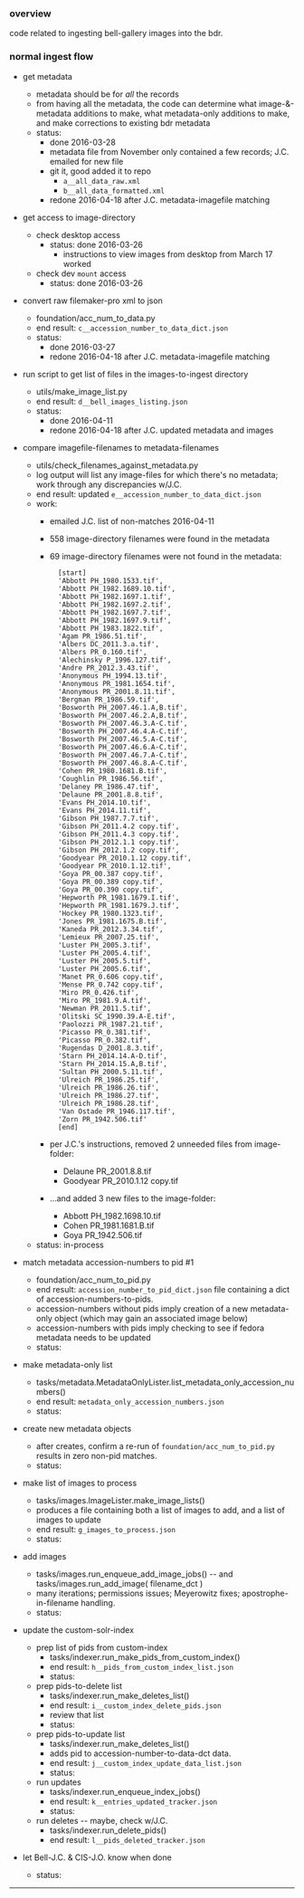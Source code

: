 ### overview ###

code related to ingesting bell-gallery images into the bdr.


### normal ingest flow ###

- get metadata
    - metadata should be for _all_ the records
    - from having all the metadata, the code can determine what image-&-metadata additions to make, what metadata-only additions to make, and make corrections to existing bdr metadata
    - status:
        - done 2016-03-28
        - metadata file from November only contained a few records; J.C. emailed for new file
        - git it, good added it to repo
            - `a__all_data_raw.xml`
            - `b__all_data_formatted.xml`
        - redone 2016-04-18 after J.C. metadata-imagefile matching

- get access to image-directory
    - check desktop access
        - status: done 2016-03-26
            - instructions to view images from desktop from March 17 worked
    - check dev `mount` access
        - status: done 2016-03-26

- convert raw filemaker-pro xml to json
    - foundation/acc_num_to_data.py
    - end result: `c__accession_number_to_data_dict.json`
    - status:
        - done 2016-03-27
        - redone 2016-04-18 after J.C. metadata-imagefile matching

- run script to get list of files in the images-to-ingest directory
    - utils/make_image_list.py
    - end result: `d__bell_images_listing.json`
    - status:
        - done 2016-04-11
        - redone 2016-04-18 after J.C. updated metadata and images

- compare imagefile-filenames to metadata-filenames
    - utils/check_filenames_against_metadata.py
    - log output will list any image-files for which there's no metadata; work through any discrepancies w/J.C.
    - end result: updated `e__accession_number_to_data_dict.json`
    - work:
        - emailed J.C. list of non-matches 2016-04-11
        - 558 image-directory filenames were found in the metadata
        - 69 image-directory filenames were not found in the metadata:

                [start]
                'Abbott PH_1980.1533.tif',
                'Abbott PH_1982.1689.10.tif',
                'Abbott PH_1982.1697.1.tif',
                'Abbott PH_1982.1697.2.tif',
                'Abbott PH_1982.1697.7.tif',
                'Abbott PH_1982.1697.9.tif',
                'Abbott PH_1983.1822.tif',
                'Agam PR_1986.51.tif',
                'Albers DC_2011.3.a.tif',
                'Albers PR_0.160.tif',
                'Alechinsky P_1996.127.tif',
                'Andre PR_2012.3.43.tif',
                'Anonymous PH_1994.13.tif',
                'Anonymous PR_1981.1654.tif',
                'Anonymous PR_2001.8.11.tif',
                'Bergman PR_1986.59.tif',
                'Bosworth PH_2007.46.1.A,B.tif',
                'Bosworth PH_2007.46.2.A,B.tif',
                'Bosworth PH_2007.46.3.A-C.tif',
                'Bosworth PH_2007.46.4.A-C.tif',
                'Bosworth PH_2007.46.5.A-C.tif',
                'Bosworth PH_2007.46.6.A-C.tif',
                'Bosworth PH_2007.46.7.A-C.tif',
                'Bosworth PH_2007.46.8.A-C.tif',
                'Cohen PR_1980.1681.B.tif',
                'Coughlin PR_1986.56.tif',
                'Delaney PR_1986.47.tif',
                'Delaune PR_2001.8.8.tif',
                'Evans PH_2014.10.tif',
                'Evans PH_2014.11.tif',
                'Gibson PH_1987.7.7.tif',
                'Gibson PH_2011.4.2 copy.tif',
                'Gibson PH_2011.4.3 copy.tif',
                'Gibson PH_2012.1.1 copy.tif',
                'Gibson PH_2012.1.2 copy.tif',
                'Goodyear PR_2010.1.12 copy.tif',
                'Goodyear PR_2010.1.12.tif',
                'Goya PR_00.387 copy.tif',
                'Goya PR_00.389 copy.tif',
                'Goya PR_00.390 copy.tif',
                'Hepworth PR_1981.1679.I.tif',
                'Hepworth PR_1981.1679.J.tif',
                'Hockey PR_1980.1323.tif',
                'Jones PR_1981.1675.B.tif',
                'Kaneda PR_2012.3.34.tif',
                'Lemieux PR_2007.25.tif',
                'Luster PH_2005.3.tif',
                'Luster PH_2005.4.tif',
                'Luster PH_2005.5.tif',
                'Luster PH_2005.6.tif',
                'Manet PR_0.606 copy.tif',
                'Mense PR_0.742 copy.tif',
                'Miro PR_0.426.tif',
                'Miro PR_1981.9.A.tif',
                'Newman PR_2011.5.tif',
                'Olitski SC_1990.39.A-E.tif',
                'Paolozzi PR_1987.21.tif',
                'Picasso PR_0.381.tif',
                'Picasso PR_0.382.tif',
                'Rugendas D_2001.8.3.tif',
                'Starn PH_2014.14.A-D.tif',
                'Starn PH_2014.15.A,B.tif',
                'Sultan PH_2000.5.11.tif',
                'Ulreich PR_1986.25.tif',
                'Ulreich PR_1986.26.tif',
                'Ulreich PR_1986.27.tif',
                'Ulreich PR_1986.28.tif',
                'Van Ostade PR_1946.117.tif',
                'Zorn PR_1942.506.tif'
                [end]
        - per J.C.'s instructions, removed 2 unneeded files from image-folder:
            - Delaune PR_2001.8.8.tif
            - Goodyear PR_2010.1.12 copy.tif
        - ...and added 3 new files to the image-folder:
            - Abbott PH_1982.1698.10.tif
            - Cohen PR_1981.1681.B.tif
            - Goya PR_1942.506.tif
    - status: in-process

- match metadata accession-numbers to pid #1
    - foundation/acc_num_to_pid.py
    - end result: `accession_number_to_pid_dict.json` file containing a dict of accession-numbers-to-pids.
    - accession-numbers without pids imply creation of a new metadata-only object (which may gain an associated image below)
    - accession-numbers with pids imply checking to see if fedora metadata needs to be updated
    - status:

- make metadata-only list
    - tasks/metadata.MetadataOnlyLister.list_metadata_only_accession_numbers()
    - end result: `metadata_only_accession_numbers.json`
    - status:

- create new metadata objects
    - after creates, confirm a re-run of `foundation/acc_num_to_pid.py` results in zero non-pid matches.
    - status:

- make list of images to process
    - tasks/images.ImageLister.make_image_lists()
    - produces a file containing both a list of images to add, and a list of images to update
    - end result: `g_images_to_process.json`
    - status:

- add images
    - tasks/images.run_enqueue_add_image_jobs() -- and tasks/images.run_add_image( filename_dct )
    - many iterations; permissions issues; Meyerowitz fixes; apostrophe-in-filename handling.
    - status:

- update the custom-solr-index
    - prep list of pids from custom-index
        - tasks/indexer.run_make_pids_from_custom_index()
        - end result: `h__pids_from_custom_index_list.json`
        - status:
    - prep pids-to-delete list
        - tasks/indexer.run_make_deletes_list()
        - end result: `i__custom_index_delete_pids.json`
        - review that list
        - status:
    - prep pids-to-update list
        - tasks/indexer.run_make_deletes_list()
        - adds pid to accession-number-to-data-dct data.
        - end result: `j__custom_index_update_data_list.json`
        - status:
    - run updates
        - tasks/indexer.run_enqueue_index_jobs()
        - end result: `k__entries_updated_tracker.json`
        - status:
    - run deletes -- maybe, check w/J.C.
        - tasks/indexer.run_delete_pids()
        - end result: `l__pids_deleted_tracker.json`

- let Bell-J.C. & CIS-J.O. know when done
    - status:

---
